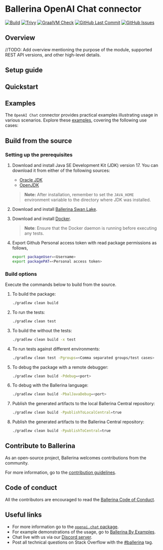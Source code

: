 # Ballerina OpenAI Chat connector

[![Build](https://github.com/NipunaRanasinghe/sample-ballerina-connector-repo/actions/workflows/ci.yml/badge.svg)](https://github.com/NipunaRanasinghe/sample-ballerina-connector-repo/actions/workflows/ci.yml)
[![Trivy](https://github.com/NipunaRanasinghe/sample-ballerina-connector-repo/actions/workflows/trivy-scan.yml/badge.svg)](https://github.com/NipunaRanasinghe/sample-ballerina-connector-repo/actions/workflows/trivy-scan.yml)
[![GraalVM Check](https://github.com/NipunaRanasinghe/sample-ballerina-connector-repo/actions/workflows/build-with-bal-test-native.yml/badge.svg)](https://github.com/NipunaRanasinghe/sample-ballerina-connector-repo/actions/workflows/build-with-bal-test-native.yml)
[![GitHub Last Commit](https://img.shields.io/github/last-commit/NipunaRanasinghe/sample-ballerina-connector-repo.svg)](https://github.com/NipunaRanasinghe/sample-ballerina-connector-repo/commits/master)
[![GitHub Issues](https://img.shields.io/github/issues/NipunaRanasinghe/ballerina-library/module/openai.chat.svg?label=Open%20Issues)](https://github.com/NipunaRanasinghe/ballerina-library/labels/module%openai.chat)

## Overview

//TODO: Add overview mentioning the purpose of the module, supported REST API versions, and other high-level details.

## Setup guide

[//]: # (TODO: Add detailed steps to obtain credentials and configure the module.)

## Quickstart

[//]: # (TODO: Add a quickstart guide to demonstrate a basic functionality of the module, including sample code snippets.)

## Examples

The `OpenAI Chat` connector provides practical examples illustrating usage in various scenarios. Explore these [examples](https://github.com/sample-ballerina-connector-repo/tree/main/examples/), covering the following use cases:

[//]: # (TODO: Add examples)

## Build from the source

### Setting up the prerequisites

1. Download and install Java SE Development Kit (JDK) version 17. You can download it from either of the following sources:

    * [Oracle JDK](https://www.oracle.com/java/technologies/downloads/)
    * [OpenJDK](https://adoptium.net/)

   > **Note:** After installation, remember to set the `JAVA_HOME` environment variable to the directory where JDK was installed.

2. Download and install [Ballerina Swan Lake](https://ballerina.io/).

3. Download and install [Docker](https://www.docker.com/get-started).

   > **Note**: Ensure that the Docker daemon is running before executing any tests.

4. Export Github Personal access token with read package permissions as follows,

    ```bash
    export packageUser=<Username>
    export packagePAT=<Personal access token>
    ```

### Build options

Execute the commands below to build from the source.

1. To build the package:

   ```bash
   ./gradlew clean build
   ```

2. To run the tests:

   ```bash
   ./gradlew clean test
   ```

3. To build the without the tests:

   ```bash
   ./gradlew clean build -x test
   ```

4. To run tests against different environments:

   ```bash
   ./gradlew clean test -Pgroups=<Comma separated groups/test cases>
   ```

5. To debug the package with a remote debugger:

   ```bash
   ./gradlew clean build -Pdebug=<port>
   ```

6. To debug with the Ballerina language:

   ```bash
   ./gradlew clean build -PbalJavaDebug=<port>
   ```

7. Publish the generated artifacts to the local Ballerina Central repository:

    ```bash
    ./gradlew clean build -PpublishToLocalCentral=true
    ```

8. Publish the generated artifacts to the Ballerina Central repository:

   ```bash
   ./gradlew clean build -PpublishToCentral=true
   ```

## Contribute to Ballerina

As an open-source project, Ballerina welcomes contributions from the community.

For more information, go to the [contribution guidelines](https://github.com/NipunaRanasinghe/ballerina-lang/blob/master/CONTRIBUTING.md).

## Code of conduct

All the contributors are encouraged to read the [Ballerina Code of Conduct](https://ballerina.io/code-of-conduct).

## Useful links

* For more information go to the [`openai.chat` package](https://central.ballerina.io/ballerinax/openai.chat/latest).
* For example demonstrations of the usage, go to [Ballerina By Examples](https://ballerina.io/learn/by-example/).
* Chat live with us via our [Discord server](https://discord.gg/ballerinalang).
* Post all technical questions on Stack Overflow with the [#ballerina](https://stackoverflow.com/questions/tagged/ballerina) tag.